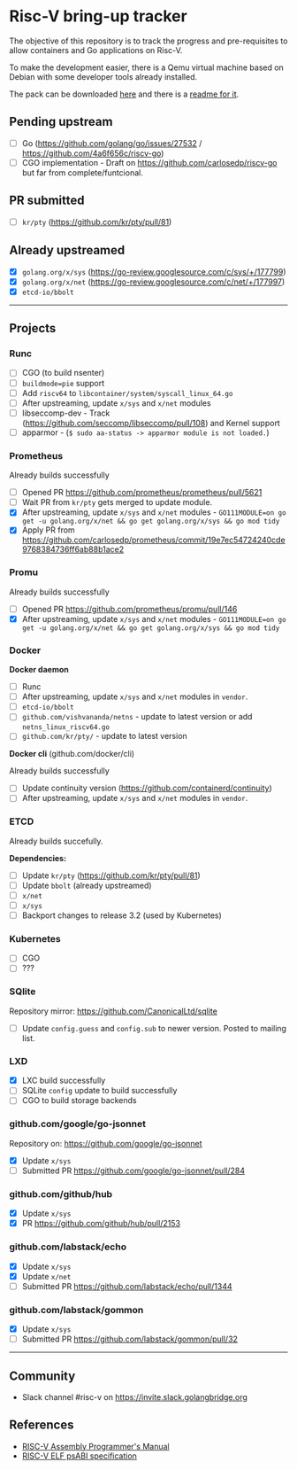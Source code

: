 # Risc-V bring-up tracker

The objective of this repository is to track the progress and pre-requisites to allow containers and Go applications on Risc-V.

To make the development easier, there is a Qemu virtual machine based on Debian with some developer tools already installed.

The pack can be downloaded [here](https://drive.google.com/open?id=1z8b45YFGTN7aVkqPJIRn3a8hU9bXFaXl) and there is a [readme for it](Qemu-VM.md).

## Pending upstream

* [ ] Go (https://github.com/golang/go/issues/27532 / https://github.com/4a6f656c/riscv-go)
* [ ] CGO implementation - Draft on https://github.com/carlosedp/riscv-go but far from complete/funtcional.

## PR submitted

* [ ] `kr/pty` (https://github.com/kr/pty/pull/81)

## Already upstreamed

* [x] `golang.org/x/sys` (https://go-review.googlesource.com/c/sys/+/177799)
* [x] `golang.org/x/net` (https://go-review.googlesource.com/c/net/+/177997)
* [x] `etcd-io/bbolt`

--------------------------------------------------------------------------------

## Projects

### Runc

* [ ] CGO (to build nsenter)
* [ ] `buildmode=pie` support
* [ ] Add `riscv64` to `libcontainer/system/syscall_linux_64.go`
* [ ] After upstreaming, update `x/sys` and `x/net` modules
* [ ] libseccomp-dev - Track (https://github.com/seccomp/libseccomp/pull/108) and Kernel support
* [ ] apparmor - (`$ sudo aa-status -> apparmor module is not loaded.`)

### Prometheus

Already builds successfully

* [ ] Opened PR https://github.com/prometheus/prometheus/pull/5621
* [ ] Wait PR from `kr/pty` gets merged to update module.
* [x] After upstreaming, update `x/sys` and `x/net` modules - `GO111MODULE=on go get -u golang.org/x/net && go get golang.org/x/sys && go mod tidy`
* [x] Apply PR from https://github.com/carlosedp/prometheus/commit/19e7ec54724240cde9768384736ff6ab88b1ace2

### Promu

Already builds successfully

* [ ] Opened PR https://github.com/prometheus/promu/pull/146
* [x] After upstreaming, update `x/sys` and `x/net` modules - `GO111MODULE=on go get -u golang.org/x/net && go get golang.org/x/sys && go mod tidy`

### Docker

**Docker daemon**

* [ ] Runc
* [ ] After upstreaming, update `x/sys` and `x/net` modules in `vendor`.
* [ ] `etcd-io/bbolt`
* [ ] `github.com/vishvananda/netns` - update to latest version or add `netns_linux_riscv64.go`
* [ ] `github.com/kr/pty/` - update to latest version

**Docker cli** (github.com/docker/cli)

Already builds successfully

* [ ] Update continuity version (https://github.com/containerd/continuity)
* [ ] After upstreaming, update `x/sys` and `x/net` modules in `vendor`.

### ETCD

Already builds succefully.

**Dependencies:**

* [ ] Update `kr/pty` (https://github.com/kr/pty/pull/81)
* [ ] Update `bbolt` (already upstreamed)
* [ ] `x/net`
* [ ] `x/sys`
* [ ] Backport changes to release 3.2 (used by Kubernetes)

### Kubernetes

* [ ] CGO
* [ ] ???

### SQlite

Repository mirror: https://github.com/CanonicalLtd/sqlite

* [ ] Update `config.guess` and `config.sub` to newer version. Posted to mailing list.

### LXD

* [x] LXC build successfully
* [ ] SQLite `config` update to build successfully
* [ ] CGO to build storage backends

### github.com/google/go-jsonnet

Repository on: https://github.com/google/go-jsonnet

* [x] Update `x/sys`
* [ ] Submitted PR https://github.com/google/go-jsonnet/pull/284

### github.com/github/hub

* [x] Update `x/sys`
* [x] PR https://github.com/github/hub/pull/2153

### github.com/labstack/echo

* [x] Update `x/sys`
* [x] Update `x/net`
* [ ] Submitted PR https://github.com/labstack/echo/pull/1344

### github.com/labstack/gommon

* [x] Update `x/sys`
* [ ] Submitted PR https://github.com/labstack/gommon/pull/32

--------------------------------------------------------------------------------

## Community

* Slack channel #risc-v on https://invite.slack.golangbridge.org

## References

* [RISC-V Assembly Programmer's Manual](https://github.com/riscv/riscv-asm-manual/blob/master/riscv-asm.md)
* [RISC-V ELF psABI specification](https://github.com/riscv/riscv-elf-psabi-doc/blob/master/riscv-elf.md)